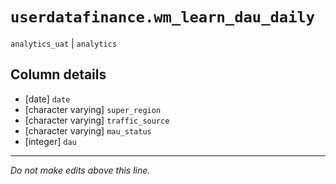 # `userdatafinance.wm_learn_dau_daily`
`analytics_uat` | `analytics`

## Column details
* [date]      `date`
* [character varying] `super_region`
* [character varying] `traffic_source`
* [character varying] `mau_status`
* [integer]   `dau`

-------------------------------------------------------------------------------
*Do not make edits above this line.*
